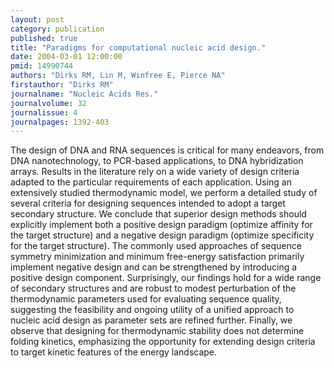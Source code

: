 ```yaml
---
layout: post
category: publication
published: true
title: "Paradigms for computational nucleic acid design."
date: 2004-03-01 12:00:00
pmid: 14990744
authors: "Dirks RM, Lin M, Winfree E, Pierce NA"
firstauthor: "Dirks RM"
journalname: "Nucleic Acids Res."
journalvolume: 32
journalissue: 4
journalpages: 1392-403
---
```


The design of DNA and RNA sequences is critical for many endeavors, from DNA nanotechnology, to PCR-based applications, to DNA hybridization arrays. Results in the literature rely on a wide variety of design criteria adapted to the particular requirements of each application. Using an extensively studied thermodynamic model, we perform a detailed study of several criteria for designing sequences intended to adopt a target secondary structure. We conclude that superior design methods should explicitly implement both a positive design paradigm (optimize affinity for the target structure) and a negative design paradigm (optimize specificity for the target structure). The commonly used approaches of sequence symmetry minimization and minimum free-energy satisfaction primarily implement negative design and can be strengthened by introducing a positive design component. Surprisingly, our findings hold for a wide range of secondary structures and are robust to modest perturbation of the thermodynamic parameters used for evaluating sequence quality, suggesting the feasibility and ongoing utility of a unified approach to nucleic acid design as parameter sets are refined further. Finally, we observe that designing for thermodynamic stability does not determine folding kinetics, emphasizing the opportunity for extending design criteria to target kinetic features of the energy landscape.

